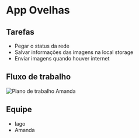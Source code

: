 # App Ovelhas

## Tarefas
- Pegar o status da rede
- Salvar informações das imagens na local storage
- Enviar imagens quando houver internet

## Fluxo de trabalho
![Plano de trabalho Amanda](https://github.com/IagoMagalhaes23/App-Ovelhas/assets/65053026/48567d2e-43e0-4e0e-8d9c-2d796f61af11)

## Equipe
- Iago
- Amanda
